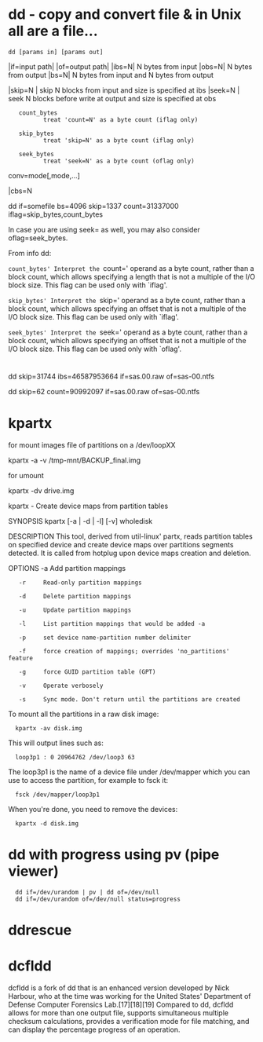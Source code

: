 # dd - copy and convert file & in Unix all are a file...


    dd [params in] [params out]

|if=input path|
|of=output path|
|ibs=N| N bytes from input
|obs=N| N bytes from output
|bs=N| N bytes from input and N bytes from output

|skip=N | skip N blocks from input and size is specified at ibs
|seek=N | seek N blocks before write at output and size is specified at obs


       count_bytes
              treat 'count=N' as a byte count (iflag only)

       skip_bytes
              treat 'skip=N' as a byte count (iflag only)

       seek_bytes
              treat 'seek=N' as a byte count (oflag only)

conv=mode[,mode,...]

|cbs=N


dd if=somefile bs=4096 skip=1337 count=31337000 iflag=skip_bytes,count_bytes

In case you are using seek= as well, you may also consider oflag=seek_bytes.

From info dd:

`count_bytes'
      Interpret the `count=' operand as a byte count, rather than a
      block count, which allows specifying a length that is not a
      multiple of the I/O block size.  This flag can be used only
      with `iflag'.

`skip_bytes'
      Interpret the `skip=' operand as a byte count, rather than a
      block count, which allows specifying an offset that is not a
      multiple of the I/O block size.  This flag can be used only
      with `iflag'.

`seek_bytes'
      Interpret the `seek=' operand as a byte count, rather than a
      block count, which allows specifying an offset that is not a
      multiple of the I/O block size.  This flag can be used only
      with `oflag'.


# 
dd skip=31744 ibs=46587953664 if=sas.00.raw of=sas-00.ntfs


dd skip=62 count=90992097 if=sas.00.raw of=sas-00.ntfs



# kpartx

for mount images file of partitions on a /dev/loopXX

kpartx -a -v /tmp-mnt/BACKUP_final.img

for umount 

kpartx -dv drive.img


kpartx - Create device maps from partition tables

SYNOPSIS
       kpartx [-a | -d | -l] [-v] wholedisk

DESCRIPTION
       This  tool,  derived from util-linux' partx, reads partition tables on specified
       device and create device maps over partitions segments detected.  It  is  called
       from hotplug upon device maps creation and deletion.

OPTIONS
       -a     Add partition mappings

       -r     Read-only partition mappings

       -d     Delete partition mappings

       -u     Update partition mappings

       -l     List partition mappings that would be added -a

       -p     set device name-partition number delimiter

       -f     force creation of mappings; overrides 'no_partitions' feature

       -g     force GUID partition table (GPT)

       -v     Operate verbosely

       -s     Sync mode. Don't return until the partitions are created


To mount all the partitions in a raw disk image:

      kpartx -av disk.img

This will output lines such as:

      loop3p1 : 0 20964762 /dev/loop3 63

The  loop3p1 is the name of a device file under /dev/mapper which you can use to
access the partition, for example to fsck it:

      fsck /dev/mapper/loop3p1

When you're done, you need to remove the devices:

      kpartx -d disk.img

# dd with progress using pv (pipe viewer)

      dd if=/dev/urandom | pv | dd of=/dev/null
      dd if=/dev/urandom of=/dev/null status=progress


# ddrescue


# dcfldd 

dcfldd is a fork of dd that is an enhanced version developed by Nick Harbour, who at the time was working for the United States' Department of Defense Computer Forensics Lab.[17][18][19] Compared to dd, dcfldd allows for more than one output file, supports simultaneous multiple checksum calculations, provides a verification mode for file matching, and can display the percentage progress of an operation.






